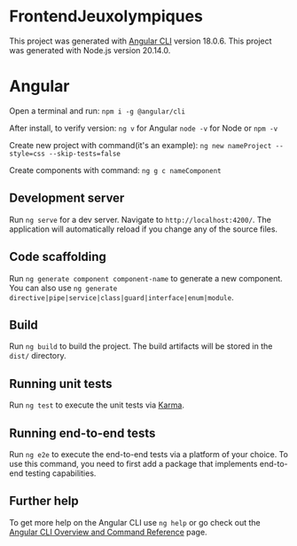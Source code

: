 # FrontendJeuxolympiques

This project was generated with [Angular CLI](https://github.com/angular/angular-cli) version 18.0.6.
This project was generated with Node.js version 20.14.0.

# Angular

Open a terminal and run:
`npm i -g @angular/cli`

After install, to verify version:
`ng v` for Angular
`node -v` for Node or `npm -v`

Create new project with command(it's an example):
`ng new nameProject --style=css --skip-tests=false`

Create components with command:
`ng g c nameComponent`

## Development server

Run `ng serve` for a dev server. Navigate to `http://localhost:4200/`. The application will automatically reload if you change any of the source files.


## Code scaffolding

Run `ng generate component component-name` to generate a new component. You can also use `ng generate directive|pipe|service|class|guard|interface|enum|module`.

## Build

Run `ng build` to build the project. The build artifacts will be stored in the `dist/` directory.

## Running unit tests

Run `ng test` to execute the unit tests via [Karma](https://karma-runner.github.io).

## Running end-to-end tests

Run `ng e2e` to execute the end-to-end tests via a platform of your choice. To use this command, you need to first add a package that implements end-to-end testing capabilities.

## Further help

To get more help on the Angular CLI use `ng help` or go check out the [Angular CLI Overview and Command Reference](https://angular.dev/tools/cli) page.

